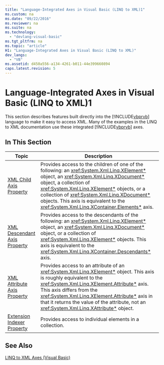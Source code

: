 ```yaml
---
title: "Language-Integrated Axes in Visual Basic (LINQ to XML)1"
ms.custom: na
ms.date: "09/22/2016"
ms.reviewer: na
ms.suite: na
ms.technology: 
  - "devlang-visual-basic"
ms.tgt_pltfrm: na
ms.topic: "article"
H1: "Language-Integrated Axes in Visual Basic (LINQ to XML)"
dev_langs: 
  - "VB"
ms.assetid: d450a556-a134-4261-b011-44e399660894
caps.latest.revision: 5
---
```

# Language-Integrated Axes in Visual Basic (LINQ to XML)1
This section describes features built directly into the [!INCLUDE[vbprvb](../vs140/includes/vbprvb_md.md)] language to make it easy to access XML. Many of the examples in the LINQ to XML documentation use these integrated [!INCLUDE[vbprvb](../vs140/includes/vbprvb_md.md)] axes.  
  
## In This Section  
  
|Topic|Description|  
|-----------|-----------------|  
|[XML Child Axis Property](../vs140/xml-child-axis-property--visual-basic-.md)|Provides access to the children of one of the following: an <xref:System.Xml.Linq.XElement*> object, an <xref:System.Xml.Linq.XDocument*> object, a collection of <xref:System.Xml.Linq.XElement*> objects, or a collection of <xref:System.Xml.Linq.XDocument*> objects. This axis is equivalent to the <xref:System.Xml.Linq.XContainer.Elements*> axis.|  
|[XML Descendant Axis Property](../vs140/xml-descendant-axis-property--visual-basic-.md)|Provides access to the descendants of the following: an <xref:System.Xml.Linq.XElement*> object, an <xref:System.Xml.Linq.XDocument*> object, or a collection of <xref:System.Xml.Linq.XElement*> objects. This axis is equivalent to the <xref:System.Xml.Linq.XContainer.Descendants*> axis.|  
|[XML Attribute Axis Property](../vs140/xml-attribute-axis-property--visual-basic-.md)|Provides access to an attribute of an <xref:System.Xml.Linq.XElement*> object. This axis is roughly equivalent to the <xref:System.Xml.Linq.XElement.Attribute*> axis. This axis differs from the <xref:System.Xml.Linq.XElement.Attribute*> axis in that it returns the value of the attribute, not an <xref:System.Xml.Linq.XAttribute*> object.|  
|[Extension Indexer Property](../vs140/extension-indexer-property--visual-basic-.md)|Provides access to individual elements in a collection.|  
  
## See Also  
 [LINQ to XML Axes (Visual Basic)](../vs140/linq-to-xml-axes--visual-basic-.md)